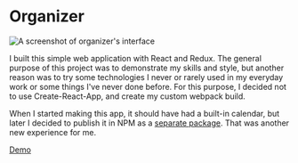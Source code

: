 # Organizer

![A screenshot of organizer's interface](https://user-images.githubusercontent.com/11931452/138566997-5879a8c0-4b0f-4195-b7af-b23113ef6f66.png)

I built this simple web application with React and Redux. The general purpose of this project was to demonstrate my skills and style, but another reason was to try some technologies I never or rarely used in my everyday work or some things I've never done before. For this purpose, I decided not to use Create-React-App, and create my custom webpack build.

When I started making this app, it should have had a built-in calendar, but later I decided to publish it in NPM as a [separate package](https://github.com/serezhascream/react-grid-calendar). That was another new experience for me.

[Demo](https://serezhascream.github.io/organizer/)
